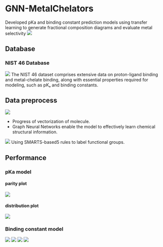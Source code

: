# GNN-MetalChelators
Developed pKa and binding constant prediction models using transfer learning to generate fractional composition diagrams and evaluate metal selectivity
![](img/header2.png)
## Database
### NIST 46 Database
![](img/NIST.png)
The NIST 46 dataset comprises extensive data on proton-ligand binding and metal-chelate binding, along with essential properties required for modeling, such as pKₐ and binding constants.
## Data preprocess
![](img/GNN.png)
- Progress of vectorization of molecule.
- Graph Neural Networks  enable the model to effectively learn chemical structural information.

![](img/pKa_label.png)
Using SMARTS-based5 rules to label functional groups.

## Performance
### pKa model
#### parity plot
![](img/pka_ver26_parity_plot.png)
#### distribution plot
![](img/pka_combined_pka_ver26.png)
### Binding constant model
![](img/metal_ver14_parity_plot.png)
![](img/metal_distribution.png)
![](img/metal_parity_train_by_metal.png)
![](img/metal_parity_test_by_metal.png)